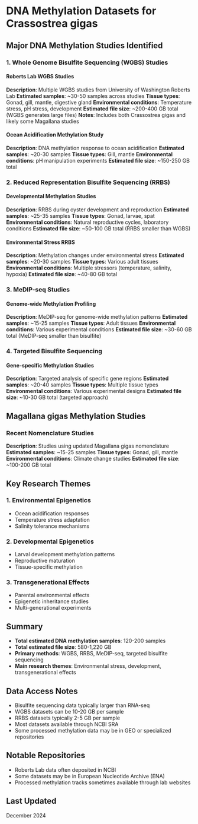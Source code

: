 # DNA Methylation Datasets for Crassostrea gigas

## Major DNA Methylation Studies Identified

### 1. Whole Genome Bisulfite Sequencing (WGBS) Studies

#### Roberts Lab WGBS Studies
**Description**: Multiple WGBS studies from University of Washington Roberts Lab
**Estimated samples**: ~30-50 samples across studies
**Tissue types**: Gonad, gill, mantle, digestive gland
**Environmental conditions**: Temperature stress, pH stress, development
**Estimated file size**: ~200-400 GB total (WGBS generates large files)
**Notes**: Includes both Crassostrea gigas and likely some Magallana studies

#### Ocean Acidification Methylation Study
**Description**: DNA methylation response to ocean acidification
**Estimated samples**: ~20-30 samples
**Tissue types**: Gill, mantle
**Environmental conditions**: pH manipulation experiments
**Estimated file size**: ~150-250 GB total

### 2. Reduced Representation Bisulfite Sequencing (RRBS)

#### Developmental Methylation Studies
**Description**: RRBS during oyster development and reproduction
**Estimated samples**: ~25-35 samples
**Tissue types**: Gonad, larvae, spat
**Environmental conditions**: Natural reproductive cycles, laboratory conditions
**Estimated file size**: ~50-100 GB total (RRBS smaller than WGBS)

#### Environmental Stress RRBS
**Description**: Methylation changes under environmental stress
**Estimated samples**: ~20-30 samples
**Tissue types**: Various adult tissues
**Environmental conditions**: Multiple stressors (temperature, salinity, hypoxia)
**Estimated file size**: ~40-80 GB total

### 3. MeDIP-seq Studies

#### Genome-wide Methylation Profiling
**Description**: MeDIP-seq for genome-wide methylation patterns
**Estimated samples**: ~15-25 samples
**Tissue types**: Adult tissues
**Environmental conditions**: Various experimental conditions
**Estimated file size**: ~30-60 GB total (MeDIP-seq smaller than bisulfite)

### 4. Targeted Bisulfite Sequencing

#### Gene-specific Methylation Studies
**Description**: Targeted analysis of specific gene regions
**Estimated samples**: ~20-40 samples
**Tissue types**: Multiple tissue types
**Environmental conditions**: Various experimental designs
**Estimated file size**: ~10-30 GB total (targeted approach)

## Magallana gigas Methylation Studies

### Recent Nomenclature Studies
**Description**: Studies using updated Magallana gigas nomenclature
**Estimated samples**: ~15-25 samples
**Tissue types**: Gonad, gill, mantle
**Environmental conditions**: Climate change studies
**Estimated file size**: ~100-200 GB total

## Key Research Themes

### 1. Environmental Epigenetics
- Ocean acidification responses
- Temperature stress adaptation
- Salinity tolerance mechanisms

### 2. Developmental Epigenetics
- Larval development methylation patterns
- Reproductive maturation
- Tissue-specific methylation

### 3. Transgenerational Effects
- Parental environmental effects
- Epigenetic inheritance studies
- Multi-generational experiments

## Summary
- **Total estimated DNA methylation samples**: 120-200 samples
- **Total estimated file size**: 580-1,220 GB
- **Primary methods**: WGBS, RRBS, MeDIP-seq, targeted bisulfite sequencing
- **Main research themes**: Environmental stress, development, transgenerational effects

## Data Access Notes
- Bisulfite sequencing data typically larger than RNA-seq
- WGBS datasets can be 10-20 GB per sample
- RRBS datasets typically 2-5 GB per sample
- Most datasets available through NCBI SRA
- Some processed methylation data may be in GEO or specialized repositories

## Notable Repositories
- Roberts Lab data often deposited in NCBI
- Some datasets may be in European Nucleotide Archive (ENA)
- Processed methylation tracks sometimes available through lab websites

## Last Updated
December 2024